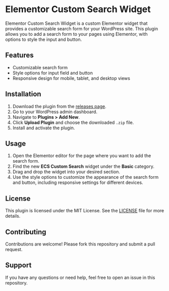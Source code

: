 # Elementor Custom Search Widget

Elementor Custom Search Widget is a custom Elementor widget that provides a customizable search form for your WordPress site. This plugin allows you to add a search form to your pages using Elementor, with options to style the input and button.

## Features

- Customizable search form
- Style options for input field and button
- Responsive design for mobile, tablet, and desktop views

## Installation

1. Download the plugin from the [releases page](https://github.com/wikiwyrhead/elementor-custom-search/releases).
2. Go to your WordPress admin dashboard.
3. Navigate to **Plugins > Add New**.
4. Click **Upload Plugin** and choose the downloaded `.zip` file.
5. Install and activate the plugin.

## Usage

1. Open the Elementor editor for the page where you want to add the search form.
2. Find the new **ECS Custom Search** widget under the **Basic** category.
3. Drag and drop the widget into your desired section.
4. Use the style options to customize the appearance of the search form and button, including responsive settings for different devices.

## License

This plugin is licensed under the MIT License. See the [LICENSE](LICENSE) file for more details.

## Contributing

Contributions are welcome! Please fork this repository and submit a pull request.

## Support

If you have any questions or need help, feel free to open an issue in this repository.

